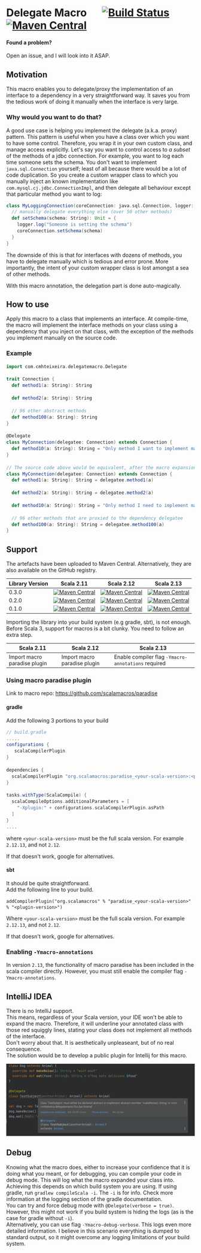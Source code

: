 # Delegate Macro &emsp; [![Build Status](https://www.travis-ci.com/cmhteixeira/delegate-macro.svg?branch=master)](https://www.travis-ci.com/cmhteixeira/delegate-macro) [![Maven Central](https://maven-badges.herokuapp.com/maven-central/com.cmhteixeira/delegate-macro_2.13/badge.svg)](https://maven-badges.herokuapp.com/maven-central/com.cmhteixeira/delegate-macro_2.13)

#### Found a problem?
Open an issue, and I will look into it ASAP.

## Motivation

This macro enables you to delegate/proxy the implementation of an interface to a dependency in a very straightforward
way. It saves you from the tedious work of doing it manually when the interface is very large.

### Why would you want to do that?

A good use case is helping you implement the delegate (a.k.a. proxy) pattern. This pattern is useful when you have a
class over which you want to have some control. Therefore, you wrap it in your own custom class, and manage access
explicitly. Let's say you want to control access to *_a subset_* of the methods of a jdbc connection. For example, you
want to log each time someone sets the schema. You don't want to implement `java.sql.Connection` yourself; least of all
because there would be a lot of code duplication. So you create a custom wrapper class to which you manually inject an
known implementation like `com.mysql.cj.jdbc.ConnectionImpl`, and then delegate all behaviour except that particular
method you want to log:

```scala
class MyLoggingConnection(coreConnection: java.sql.Connection, logger: Logger) extends java.sql.Connection {
  // manually delegate everything else (over 50 other methods)
  def setSchema(schema: String): Unit = {
    logger.log("Someone is setting the schema")
    coreConnection.setSchema(schema)
  }
}
```

The downside of this is that for interfaces with dozens of methods, you have to delegate manually which is tedious and
error prone. More importantly, the intent of your custom wrapper class is lost amongst a sea of other methods.

With this macro annotation, the delegation part is done auto-magically.

## How to use

Apply this macro to a class that implements an interface. At compile-time, the macro will implement the interface
methods on your class using a dependency that you inject on that class, with the exception of the methods you implement
manually on the source code.

### Example

```scala
import com.cmhteixeira.delegatemacro.Delegate

trait Connection {
  def method1(a: String): String

  def method2(a: String): String

  // 96 other abstract methods
  def method100(a: String): String
}

@Delegate
class MyConnection(delegatee: Connection) extends Connection {
  def method10(a: String): String = "Only method I want to implement manually"
}

// The source code above would be equivalent, after the macro expansion, to the code below
class MyConnection(delegatee: Connection) extends Connection {
  def method1(a: String): String = delegatee.method1(a)

  def method2(a: String): String = delegatee.method2(a)

  def method10(a: String): String = "Only method I need to implement manually"

  // 96 other methods that are proxied to the dependency delegatee
  def method100(a: String): String = delegatee.method100(a)
}

```

## Support

The artefacts have been uploaded to Maven Central. Alternatively, they are also available on the GitHub registry.

| Library Version | Scala 2.11 | Scala 2.12 | Scala 2.13 |
|---------|------------|------------|------------|
| 0.3.0   | [![Maven Central](https://img.shields.io/maven-central/v/com.cmhteixeira/delegate-macro_2.11/0.3.0)](https://search.maven.org/artifact/com.cmhteixeira/delegate-macro_2.11/0.3.0/jar)        | [![Maven Central](https://img.shields.io/maven-central/v/com.cmhteixeira/delegate-macro_2.12/0.3.0)](https://search.maven.org/artifact/com.cmhteixeira/delegate-macro_2.12/0.3.0/jar)        | [![Maven Central](https://img.shields.io/maven-central/v/com.cmhteixeira/delegate-macro_2.13/0.3.0)](https://search.maven.org/artifact/com.cmhteixeira/delegate-macro_2.13/0.3.0/jar)        |
| 0.2.0   | [![Maven Central](https://img.shields.io/maven-central/v/com.cmhteixeira/delegate-macro_2.11/0.2.0)](https://search.maven.org/artifact/com.cmhteixeira/delegate-macro_2.11/0.2.0/jar)        | [![Maven Central](https://img.shields.io/maven-central/v/com.cmhteixeira/delegate-macro_2.12/0.2.0)](https://search.maven.org/artifact/com.cmhteixeira/delegate-macro_2.12/0.2.0/jar)        | [![Maven Central](https://img.shields.io/maven-central/v/com.cmhteixeira/delegate-macro_2.13/0.2.0)](https://search.maven.org/artifact/com.cmhteixeira/delegate-macro_2.13/0.2.0/jar)        |
| 0.1.0   | [![Maven Central](https://img.shields.io/maven-central/v/com.cmhteixeira/delegate-macro_2.11/0.1.0)](https://search.maven.org/artifact/com.cmhteixeira/delegate-macro_2.11/0.1.0/jar)        | [![Maven Central](https://img.shields.io/maven-central/v/com.cmhteixeira/delegate-macro_2.12/0.1.0)](https://search.maven.org/artifact/com.cmhteixeira/delegate-macro_2.12/0.1.0/jar)        | [![Maven Central](https://img.shields.io/maven-central/v/com.cmhteixeira/delegate-macro_2.13/0.1.0)](https://search.maven.org/artifact/com.cmhteixeira/delegate-macro_2.13/0.1.0/jar)        |

Importing the library into your build system (e.g gradle, sbt), is not enough. Before Scala 3, support for macros is a
bit clunky. You need to follow an extra step.

| Scala 2.11                                                  | Scala 2.12                                                 | Scala 2.13                                                           |
|-------------------------------------------------------------|------------------------------------------------------------|----------------------------------------------------------------------|
| Import macro paradise plugin  | Import macro paradise plugin | Enable compiler flag `-Ymacro-annotations` required |

### Using macro paradise plugin

Link to macro repo: https://github.com/scalamacros/paradise

#### gradle

Add the following 3 portions to your build

```gradle
// build.gradle
.....
configurations {
   scalaCompilerPlugin
}

dependencies {
  scalaCompilerPlugin "org.scalamacros:paradise_<your-scala-version>:<plugin-version>"
}

tasks.withType(ScalaCompile) {
  scalaCompileOptions.additionalParameters = [
    "-Xplugin:" + configurations.scalaCompilerPlugin.asPath
  ]
}
.... 
```

where `<your-scala-version>` must be the full scala version. For example `2.12.13`, and not `2.12`.

If that doesn't work, google for alternatives.

#### sbt

It should be quite straightforward.  
Add the following line to your build.

```
addCompilerPlugin("org.scalamacros" % "paradise_<your-scala-version>" % "<plugin-version>")
``` 

Where `<your-scala-version>` must be the full scala version. For example `2.12.13`, and not `2.12`.

If that doesn't work, google for alternatives.

### Enabling `-Ymacro-annotations`

In version `2.13`, the functionality of macro paradise has been included in the scala compiler directly. However, you
must still enable the compiler flag `-Ymacro-annotations`.

## IntelliJ IDEA

There is no IntelliJ support.  
This means, regardless of your Scala version, your IDE won't be able to expand the macro. Therefore, it will underline
your annotated class with those red squiggly lines, stating your class does not implement all methods of the
interface.  
Don't worry about that. It is aesthetically unpleaseant, but of no real consequence.   
The solution would be to develop a public plugin for Intellij for this macro.

![](./documentation/ExampleRedLinesIntellijSupport.png)

## Debug

Knowing what the macro does, either to increase your confidence that it is doing what you meant, or for debugging, you
can compile your code in debug mode. This will log what the macro expanded your class into.  
Achieving this depends on which build system you are using. If using gradle, run `gradlew compileScala -i`. The `-i` is
for info. Check more information at the logging section of the gradle documentation.  
You can try and force debug mode with `@Delegate(verbose = true)`. However, this might not work if you build system is
hiding the logs (as is the case for gradle without `-i`).  
Alternatively, you can use flag `-Ymacro-debug-verbose`. This logs even more detailed information. I believe in this
scenario everything is dumped to standard output, so it might overcome any logging limitations of your build system.

